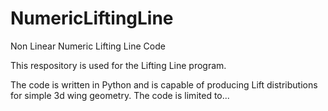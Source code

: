 # NumericLiftingLine
Non Linear Numeric Lifting Line Code

This respository is used for the Lifting Line program. 

The code is written in Python and is capable of producing Lift distributions for simple 3d wing geometry.
The code is limited to...
